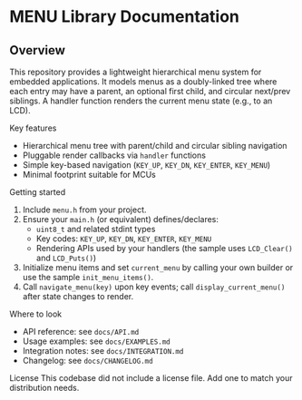 MENU Library Documentation
==========================

Overview
--------
This repository provides a lightweight hierarchical menu system for embedded applications. It models menus as a doubly-linked tree where each entry may have a parent, an optional first child, and circular next/prev siblings. A handler function renders the current menu state (e.g., to an LCD).

Key features
- Hierarchical menu tree with parent/child and circular sibling navigation
- Pluggable render callbacks via `handler` functions
- Simple key-based navigation (`KEY_UP`, `KEY_DN`, `KEY_ENTER`, `KEY_MENU`)
- Minimal footprint suitable for MCUs

Getting started
1) Include `menu.h` from your project.
2) Ensure your `main.h` (or equivalent) defines/declares:
   - `uint8_t` and related stdint types
   - Key codes: `KEY_UP`, `KEY_DN`, `KEY_ENTER`, `KEY_MENU`
   - Rendering APIs used by your handlers (the sample uses `LCD_Clear()` and `LCD_Puts()`)
3) Initialize menu items and set `current_menu` by calling your own builder or use the sample `init_menu_items()`.
4) Call `navigate_menu(key)` upon key events; call `display_current_menu()` after state changes to render.

Where to look
- API reference: see `docs/API.md`
- Usage examples: see `docs/EXAMPLES.md`
- Integration notes: see `docs/INTEGRATION.md`
- Changelog: see `docs/CHANGELOG.md`

License
This codebase did not include a license file. Add one to match your distribution needs.
